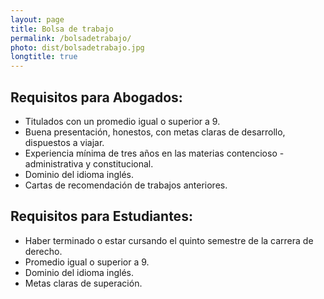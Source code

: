 ```yaml
---
layout: page
title: Bolsa de trabajo
permalink: /bolsadetrabajo/
photo: dist/bolsadetrabajo.jpg
longtitle: true
---
```

<section class="cards">
<div class="card">

<h2> Requisitos para Abogados:</h2>
<ul>
<li>Titulados con un promedio igual o superior a 9.</li>
<li>Buena presentación, honestos, con metas claras de desarrollo, dispuestos a viajar.</li>
<li>Experiencia mínima de tres años en las materias contencioso - administrativa y constitucional.</li>
<li>Dominio del idioma inglés.</li>
<li>Cartas de recomendación de trabajos anteriores.</li>
</ul>

</div>

<div class="card">

<h2> Requisitos para Estudiantes:</h2>
<ul>
<li>Haber terminado o estar cursando el quinto semestre de la carrera de derecho.</li>
<li>Promedio igual o superior a 9.</li>
<li>Dominio del idioma inglés.</li>
<li>Metas claras de superación.</li>
</ul>

</div>
</section>
